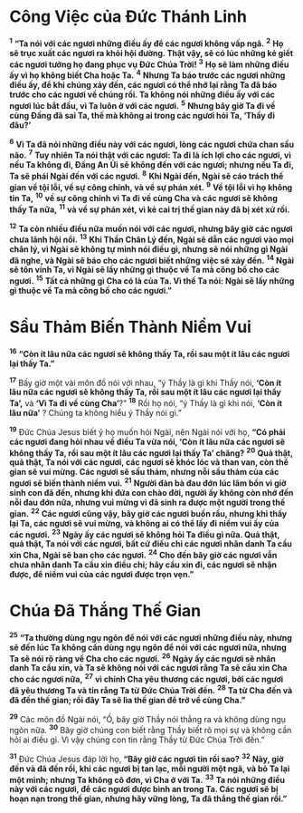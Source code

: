 # Công Việc của Ðức Thánh Linh
<sup><b>1</b></sup> **“Ta nói với các ngươi những điều ấy để các ngươi không vấp ngã.** <sup><b>2</b></sup> **Họ sẽ trục xuất các ngươi ra khỏi hội đường. Thật vậy, sẽ có lúc những kẻ giết các ngươi tưởng họ đang phục vụ Ðức Chúa Trời!** <sup><b>3</b></sup> **Họ sẽ làm những điều ấy vì họ không biết Cha hoặc Ta.** <sup><b>4</b></sup> **Nhưng Ta báo trước các ngươi những điều ấy, để khi chúng xảy đến, các ngươi có thể nhớ lại rằng Ta đã báo trước cho các ngươi về chúng rồi. Ta không nói những điều ấy với các ngươi lúc bắt đầu, vì Ta luôn ở với các ngươi.** <sup><b>5</b></sup> **Nhưng bây giờ Ta đi về cùng Ðấng đã sai Ta, thế mà không ai trong các ngươi hỏi Ta, ‘Thầy đi đâu?’**

<sup><b>6</b></sup> **Vì Ta đã nói những điều này với các ngươi, lòng các ngươi chứa chan sầu não.** <sup><b>7</b></sup> **Tuy nhiên Ta nói thật với các ngươi: Ta đi là ích lợi cho các ngươi, vì nếu Ta không đi, Ðấng An Ủi sẽ không đến với các ngươi; nhưng nếu Ta đi, Ta sẽ phái Ngài đến với các ngươi.** <sup><b>8</b></sup> **Khi Ngài đến, Ngài sẽ cáo trách thế gian về tội lỗi, về sự công chính, và về sự phán xét.** <sup><b>9</b></sup> **Về tội lỗi vì họ không tin Ta,** <sup><b>10</b></sup> **về sự công chính vì Ta đi về cùng Cha và các ngươi sẽ không thấy Ta nữa,** <sup><b>11</b></sup> **và về sự phán xét, vì kẻ cai trị thế gian này đã bị xét xử rồi.**

<sup><b>12</b></sup> **Ta còn nhiều điều nữa muốn nói với các ngươi, nhưng bây giờ các ngươi chưa lãnh hội nổi.** <sup><b>13</b></sup> **Khi Thần Chân Lý đến, Ngài sẽ dẫn các ngươi vào mọi chân lý, vì Ngài sẽ không tự mình nói điều gì, nhưng sẽ nói những gì Ngài đã nghe, và Ngài sẽ báo cho các ngươi biết những việc sẽ xảy đến.** <sup><b>14</b></sup> **Ngài sẽ tôn vinh Ta, vì Ngài sẽ lấy những gì thuộc về Ta mà công bố cho các ngươi.** <sup><b>15</b></sup> **Tất cả những gì Cha có là của Ta. Vì thế Ta nói: Ngài sẽ lấy những gì thuộc về Ta mà công bố cho các ngươi.”**


# Sầu Thảm Biến Thành Niềm Vui
<sup><b>16</b></sup> **“Còn ít lâu nữa các ngươi sẽ không thấy Ta, rồi sau một ít lâu các ngươi lại thấy Ta.”**

<sup><b>17</b></sup> Bấy giờ một vài môn đồ nói với nhau, “ý Thầy là gì khi Thầy nói, **‘Còn ít lâu nữa các ngươi sẽ không thấy Ta, rồi sau một ít lâu các ngươi lại thấy Ta’,** và **‘Vì Ta đi về cùng Cha’**?” <sup><b>18</b></sup> Rồi họ nói, “ý Thầy là gì khi nói, **‘Còn ít lâu nữa’** ? Chúng ta không hiểu ý Thầy nói gì.”

<sup><b>19</b></sup> Ðức Chúa Jesus biết ý họ muốn hỏi Ngài, nên Ngài nói với họ, **“Có phải các ngươi đang hỏi nhau về điều Ta vừa nói, ‘Còn ít lâu nữa các ngươi sẽ không thấy Ta, rồi sau một ít lâu các ngươi lại thấy Ta’ chăng?** <sup><b>20</b></sup> **Quả thật, quả thật, Ta nói với các ngươi, các ngươi sẽ khóc lóc và than van, còn thế gian sẽ vui mừng. Các ngươi sẽ sầu thảm, nhưng nỗi sầu thảm của các ngươi sẽ biến thành niềm vui.** <sup><b>21</b></sup> **Người đàn bà đau đớn lúc lâm bồn vì giờ sinh con đã đến, nhưng khi đứa con chào đời, người ấy không còn nhớ đến nỗi đau đớn nữa, nhưng vui mừng vì đã sinh ra được một người trong thế gian.** <sup><b>22</b></sup> **Các ngươi cũng vậy, bây giờ các ngươi buồn rầu, nhưng khi thấy lại Ta, các ngươi sẽ vui mừng, và không ai có thể lấy đi niềm vui ấy của các ngươi.** <sup><b>23</b></sup> **Ngày ấy các ngươi sẽ không hỏi Ta điều gì nữa. Quả thật, quả thật, Ta nói với các ngươi, bất cứ điều chi các ngươi nhân danh Ta cầu xin Cha, Ngài sẽ ban cho các ngươi.** <sup><b>24</b></sup> **Cho đến bây giờ các ngươi vẫn chưa nhân danh Ta cầu xin điều chi; hãy cầu xin đi, các ngươi sẽ nhận được, để niềm vui của các ngươi được trọn vẹn.”**


# Chúa Ðã Thắng Thế Gian
<sup><b>25</b></sup> **“Ta thường dùng ngụ ngôn để nói với các ngươi những điều này, nhưng sẽ đến lúc Ta không cần dùng ngụ ngôn để nói với các ngươi nữa, nhưng Ta sẽ nói rõ ràng về Cha cho các ngươi.** <sup><b>26</b></sup> **Ngày ấy các ngươi sẽ nhân danh Ta cầu xin, và Ta sẽ không nói với các ngươi rằng Ta sẽ cầu xin Cha cho các ngươi nữa,** <sup><b>27</b></sup> **vì chính Cha yêu thương các ngươi, bởi các ngươi đã yêu thương Ta và tin rằng Ta từ Ðức Chúa Trời đến.** <sup><b>28</b></sup> **Ta từ Cha đến và đã đến thế gian; rồi đây Ta sẽ lìa thế gian để trở về cùng Cha.”**

<sup><b>29</b></sup> Các môn đồ Ngài nói, “Ồ, bây giờ Thầy nói thẳng ra và không dùng ngụ ngôn nữa. <sup><b>30</b></sup> Bây giờ chúng con biết rằng Thầy biết rõ mọi sự và không cần hỏi ai điều gì. Vì vậy chúng con tin rằng Thầy từ Ðức Chúa Trời đến.”

<sup><b>31</b></sup> Ðức Chúa Jesus đáp lời họ, **“Bây giờ các ngươi tin rồi sao?** <sup><b>32</b></sup> **Này, giờ đến và đã đến rồi, khi các ngươi bị tan lạc, mỗi người một ngã, và bỏ Ta lại một mình; nhưng Ta không cô đơn, vì Cha ở với Ta.** <sup><b>33</b></sup> **Ta nói những điều này với các ngươi, để các ngươi được bình an trong Ta. Các ngươi sẽ bị hoạn nạn trong thế gian, nhưng hãy vững lòng, Ta đã thắng thế gian rồi.”**